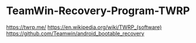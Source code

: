 # TeamWin-Recovery-Program-TWRP
https://twrp.me/ https://en.wikipedia.org/wiki/TWRP_(software) https://github.com/Teamwin/android_bootable_recovery
